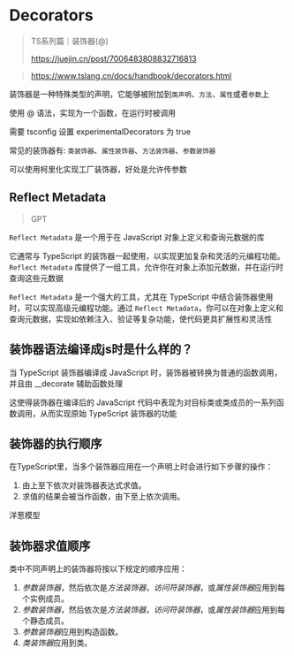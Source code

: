 # Decorators

> TS系列篇｜装饰器(@)
>
> https://juejin.cn/post/7006483808832716813

> https://www.tslang.cn/docs/handbook/decorators.html

装饰器是一种特殊类型的声明，它能够被附加到`类声明`、`方法`、`属性`或者`参数`上

使用 @ 语法，实现为一个函数，在运行时被调用

需要 tsconfig 设置 experimentalDecorators 为 true

常见的装饰器有: `类装饰器`、`属性装饰器`、`方法装饰器`、`参数装饰器`

可以使用柯里化实现工厂装饰器，好处是允许传参数

## Reflect Metadata

> GPT

`Reflect Metadata` 是一个用于在 JavaScript 对象上定义和查询元数据的库

它通常与 TypeScript 的装饰器一起使用，以实现更加复杂和灵活的元编程功能。`Reflect Metadata` 库提供了一组工具，允许你在对象上添加元数据，并在运行时查询这些元数据

`Reflect Metadata` 是一个强大的工具，尤其在 TypeScript 中结合装饰器使用时，可以实现高级元编程功能。通过 `Reflect Metadata`，你可以在对象上定义和查询元数据，实现如依赖注入、验证等复杂功能，使代码更具扩展性和灵活性



## 装饰器语法编译成js时是什么样的？

当 TypeScript 装饰器编译成 JavaScript 时，装饰器被转换为普通的函数调用，并且由 __decorate 辅助函数处理

这使得装饰器在编译后的 JavaScript 代码中表现为对目标类或类成员的一系列函数调用，从而实现原始 TypeScript 装饰器的功能



## 装饰器的执行顺序

在TypeScript里，当多个装饰器应用在一个声明上时会进行如下步骤的操作：

1. 由上至下依次对装饰器表达式求值。
2. 求值的结果会被当作函数，由下至上依次调用。

洋葱模型

## 装饰器求值顺序

类中不同声明上的装饰器将按以下规定的顺序应用：

1. *参数装饰器*，然后依次是*方法装饰器*，*访问符装饰器*，或*属性装饰器*应用到每个实例成员。
2. *参数装饰器*，然后依次是*方法装饰器*，*访问符装饰器*，或*属性装饰器*应用到每个静态成员。
3. *参数装饰器*应用到构造函数。
4. *类装饰器*应用到类。

